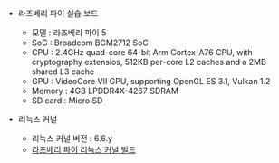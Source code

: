 - 라즈베리 파이 실습 보드
	- 모델 : 라즈베리 파이 5
	- SoC : Broadcom BCM2712 SoC
	- CPU : 2.4GHz quad-core 64-bit Arm Cortex-A76 CPU, with cryptography extensios, 512KB per-core L2 caches and a 2MB shared L3 cache
	- GPU : VideoCore VII GPU, supporting OpenGL ES 3.1, Vulkan 1.2
	- Memory : 4GB LPDDR4X-4267 SDRAM
	- SD card : Micro SD

- 리눅스 커널
	- 리눅스 커널 버전 : 6.6.y
	- [라즈베리 파이 리눅스 커널 빌드](https://www.raspberrypi.com/documentation/computers/linux_kernel.html)